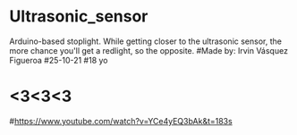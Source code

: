 # Ultrasonic_sensor
Arduino-based stoplight. While getting closer to the ultrasonic sensor, the more chance you'll get a redlight, so the opposite.
#Made by: Irvin Vásquez Figueroa
#25-10-21
#18 yo
# <3<3<3
#https://www.youtube.com/watch?v=YCe4yEQ3bAk&t=183s
